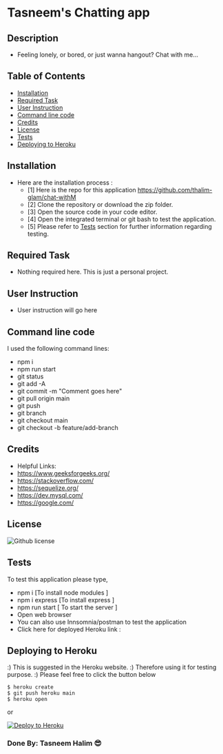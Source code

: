 # Tasneem's Chatting app

## Description
- Feeling lonely, or bored, or just wanna hangout? Chat with me...

## Table of Contents
  - [Installation](#installation)
  - [Required Task](#required-task)
  - [User Instruction](#user-instruction)
  - [Command line code](#command-line-code)
  - [Credits](#credits)
  - [License](#license)
  - [Tests](#tests)
  - [Deploying to Heroku](#deploying-to-heroku)

## Installation

- Here are the installation process :
  - [1] Here is the repo for this application https://github.com/thalim-glam/chat-withM
  - [2] Clone the repository or download the zip folder.
  - [3] Open the source code in your code editor.
  - [4] Open the integrated terminal or git bash to test the application.
  - [5] Please refer to [Tests](#tests) section for further information regarding testing.

## Required Task 
- Nothing required here. This is just a personal project.

## User Instruction

  - User instruction will go here

## Command line code

I used the following command lines:
- npm i
- npm run start
- git status
- git add -A
- git commit -m "Comment goes here"
- git pull origin main
- git push
- git branch
- git checkout main
- git checkout -b feature/add-branch

## Credits

- Helpful Links:
- https://www.geeksforgeeks.org/
- https://stackoverflow.com/
- https://sequelize.org/
- https://dev.mysql.com/
- https://google.com/

## License
 ![Github license](https://img.shields.io/badge/license-MIT-blue.svg) 

## Tests

To test this application please type, 
  - npm i [To install node modules ]
  - npm i express [To install express ]
  - npm run start [ To start the server ]
  - Open web browser 
  - You can also use Innsomnia/postman to test the application
  - Click here for deployed Heroku link : 

## Deploying to Heroku
:) This is suggested in the Heroku website.
:) Therefore using it for testing purpose.
:) Please feel free to click the button below 

```
$ heroku create
$ git push heroku main
$ heroku open
```
or

[![Deploy to Heroku](https://www.herokucdn.com/deploy/button.svg)](https://heroku.com/deploy)


### Done By: Tasneem Halim 😎